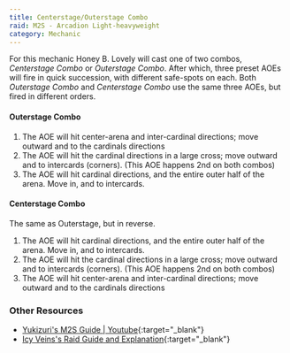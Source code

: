 ```yaml
---
title: Centerstage/Outerstage Combo
raid: M2S - Arcadion Light-heavyweight
category: Mechanic
---
```


For this mechanic Honey B. Lovely will cast one of two combos, *Centerstage Combo* or *Outerstage Combo*.
After which, three preset AOEs will fire in quick succession, with different safe-spots on each. Both
*Outerstage Combo* and *Centerstage Combo* use the same three AOEs, but fired in different orders.

#### Outerstage Combo

1. The AOE will hit center-arena and inter-cardinal directions; move outward and to the cardinals directions
2. The AOE will hit the cardinal directions in a large cross; move outward and to intercards (corners). (This AOE happens 2nd on both combos)
3. The AOE will hit cardinal directions, and the entire outer half of the arena. Move in, and to intercards.

#### Centerstage Combo

The same as Outerstage, but in reverse.

1. The AOE will hit cardinal directions, and the entire outer half of the arena. Move in, and to intercards.
2. The AOE will hit the cardinal directions in a large cross; move outward and to intercards (corners). (This AOE happens 2nd on both combos)
3. The AOE will hit center-arena and inter-cardinal directions; move outward and to the cardinals directions

### Other Resources

* [Yukizuri's M2S Guide | Youtube](https://youtu.be/jY_a_-SMRE8?t=165&si=AbfDiS98ygrzaR01){:target="_blank"}
* [Icy Veins's Raid Guide and Explanation](https://www.icy-veins.com/ffxiv/aac-light-heavyweight-m2-savage-raid-guide#phase-one-mechanics){:target="_blank"}
